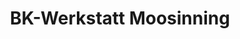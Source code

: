 ---
title: "BK-Werkstatt Moosinning"
url: /moosinning/bk-werkstatt-moosinning/
shop: Autowerkstatt
---